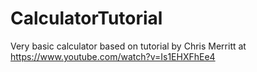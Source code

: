 # CalculatorTutorial
Very basic calculator based on tutorial by Chris Merritt at https://www.youtube.com/watch?v=Is1EHXFhEe4
